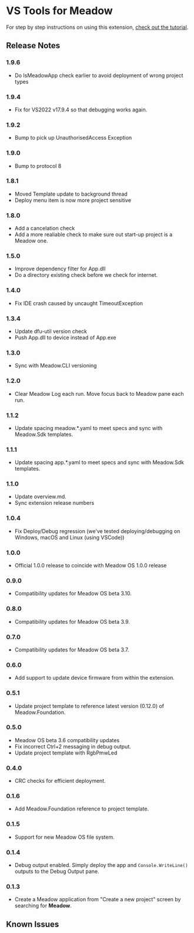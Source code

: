 # VS Tools for Meadow

For step by step instructions on using this extension, [check out the tutorial](http://developer.wildernesslabs.co/Meadow/Getting_Started/Hello_World/).

## Release Notes

### 1.9.6

- Do IsMeadowApp check earlier to avoid deployment of wrong project types

### 1.9.4

- Fix for VS2022 v17.9.4 so that debugging works again.

### 1.9.2

- Bump to pick up UnauthorisedAccess Exception

### 1.9.0

- Bump to protocol 8

### 1.8.1

- Moved Template update to background thread
- Deploy menu item is now more project sensitive

### 1.8.0

- Add a cancelation check
- Add a more realiable check to make sure out start-up project is a Meadow one.

### 1.5.0

- Improve dependency filter for App.dll
- Do a directory existing check before we check for internet.

### 1.4.0

- Fix IDE crash caused by uncaught TimeoutException

### 1.3.4

- Update dfu-util version check
- Push App.dll to device instead of App.exe

### 1.3.0

- Sync with Meadow.CLI versioning

### 1.2.0

- Clear Meadow Log each run. Move focus back to Meadow pane each run.

### 1.1.2

- Update spacing meadow.*.yaml to meet specs and sync with Meadow.Sdk templates.

### 1.1.1

- Update spacing app.*.yaml to meet specs and sync with Meadow.Sdk templates.

### 1.1.0

- Update overview.md. 
- Sync extension release numbers

### 1.0.4

- Fix Deploy/Debug regression (we’ve tested deploying/debugging on Windows, macOS and Linux (using VSCode))

### 1.0.0

- Official 1.0.0 release to coincide with Meadow OS 1.0.0 release

### 0.9.0

- Compatibility updates for Meadow OS beta 3.10.

### 0.8.0

- Compatibility updates for Meadow OS beta 3.9.

### 0.7.0

- Compatibility updates for Meadow OS beta 3.7.

### 0.6.0

- Add support to update device firmware from within the extension.

### 0.5.1

- Update project template to reference latest version (0.12.0) of Meadow.Foundation.

### 0.5.0

- Meadow OS beta 3.6 compatibility updates
- Fix incorrect Ctrl+2 messaging in debug output.
- Update project template with RgbPmwLed

### 0.4.0

- CRC checks for efficient deployment.

### 0.1.6

- Add Meadow.Foundation reference to project template.

### 0.1.5

- Support for new Meadow OS file system.

### 0.1.4

- Debug output enabled. Simply deploy the app and `Console.WriteLine()` outputs to the Debug Output pane.

### 0.1.3

- Create a Meadow application from "Create a new project" screen by searching for **Meadow**.

## Known Issues

